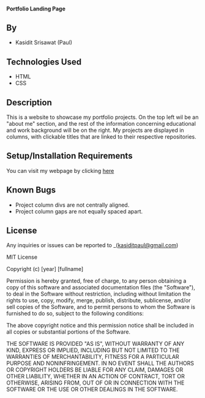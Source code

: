 #### Portfolio Landing Page

## By

* Kasidit Srisawat (Paul)

## Technologies Used

* HTML
* CSS

## Description

This is a website to showcase my portfolio projects. On the top left wil be an "about me" section, and the rest of the information concerning educational and work background will be on the right. 
My projects are displayed in columns, with clickable titles that are linked to their respective repositories. 

## Setup/Installation Requirements

You can visit my webpage by clicking [here](https://paulkasidit.github.io/portfolio-landing-page/)

## Known Bugs

* Project column divs are not centrally aligned. 
* Project column gaps are not equally spaced apart. 

## License

Any inquiries or issues can be reported to _(kasiditpaul@gmail.com)

MIT License

Copyright (c) [year] [fullname]

Permission is hereby granted, free of charge, to any person obtaining a copy
of this software and associated documentation files (the "Software"), to deal
in the Software without restriction, including without limitation the rights
to use, copy, modify, merge, publish, distribute, sublicense, and/or sell
copies of the Software, and to permit persons to whom the Software is
furnished to do so, subject to the following conditions:

The above copyright notice and this permission notice shall be included in all
copies or substantial portions of the Software.

THE SOFTWARE IS PROVIDED "AS IS", WITHOUT WARRANTY OF ANY KIND, EXPRESS OR
IMPLIED, INCLUDING BUT NOT LIMITED TO THE WARRANTIES OF MERCHANTABILITY,
FITNESS FOR A PARTICULAR PURPOSE AND NONINFRINGEMENT. IN NO EVENT SHALL THE
AUTHORS OR COPYRIGHT HOLDERS BE LIABLE FOR ANY CLAIM, DAMAGES OR OTHER
LIABILITY, WHETHER IN AN ACTION OF CONTRACT, TORT OR OTHERWISE, ARISING FROM,
OUT OF OR IN CONNECTION WITH THE SOFTWARE OR THE USE OR OTHER DEALINGS IN THE
SOFTWARE.